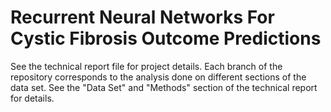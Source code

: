 # Recurrent Neural Networks For Cystic Fibrosis Outcome Predictions
See the technical report file for project details.  Each branch of the repository corresponds to the analysis done on different sections of the data set.  See the "Data Set" and "Methods" section of the technical report for details.

